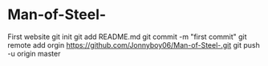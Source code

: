 Man-of-Steel-
=============

First website 
git init
git add README.md
git commit -m "first commit"
git remote add orgin https://github.com/Jonnyboy06/Man-of-Steel-.git
git push -u origin master
